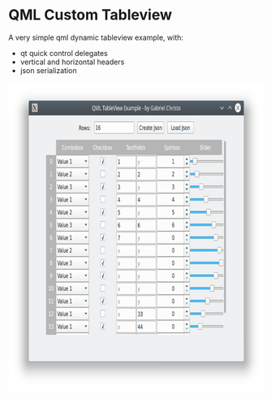 # QML Custom Tableview #

A very simple qml dynamic tableview example, with:

- qt quick control delegates
- vertical and horizontal headers
- json serialization

<img src="screenshot.png" width="770" height="611">
